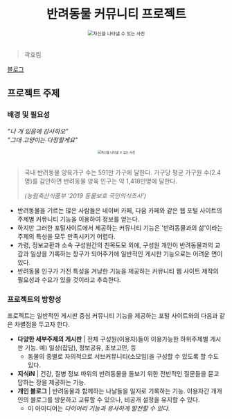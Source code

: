 <h1 align="center"> 반려동물 커뮤니티 프로젝트 </h1>


<div align="center">
<img src="https://images.unsplash.com/photo-1471500466955-85aecf33f71f?w=1000&auto=format&fit=crop&q=60&ixlib=rb-4.0.3&ixid=M3wxMjA3fDB8MHxzZWFyY2h8MTF8fCVFQyU4OCU5OCVFQiVCMCU5NXxlbnwwfHwwfHx8MA%3D%3D" alt="자신을 나타낼 수 있는 사진" style="zoom:76%;" align:"center" />
</div>
<br>

 > 곽효림

[블로그](https://khr2033.tistory.com)

## 프로젝트 주제
### 배경 및 필요성
*"나 개 있음에 감사하오"*<br>
*"그대 고양이는 다정할게요"*


<div align="center">
<img src="https://plus.unsplash.com/premium_photo-1661503280224-a86d7ad2a574?q=80&w=870&auto=format&fit=crop&ixlib=rb-4.0.3&ixid=M3wxMjA3fDB8MHxwaG90by1wYWdlfHx8fGVufDB8fHx8fA%3D%3D" alt="자신을 나타낼 수 있는 사진" style="zoom:50%;" align:"center" />
</div>
<br>


> 국내 반려동물 양육가구 수는 591만 가구에 달한다. 가구당 평균 가구원 수(2.4명)를 감안하면 반려동물 양육 인구는 약 1,418만명에 달한다.  
>
>_(농림축산식품부 ‘2019 동물보호 국민의식조사’)_

+ 반려동물을 기르는 많은 사람들은 네이버 카페, 다음 카페와 같은 웹 포털 사이트의 주제별 커뮤니티 기능을 이용하여
정보를 얻는다. 
+ 하지만 그러한 포털사이트에서 제공하는 커뮤니티 기능은 '반려동물과의 삶'이라는 주제의 특성을 모두 만족시키기 어렵다.
+ 가령, 정보교환과 소속 구성원간의 친목도모 외에, 구성원 개인이 반려동물과의 교감과 일상을 기록하는 창구가 되어주기에 일반적인 게시판 기능으로는 어려운 면이 있다.
+ 반려동물 인구가 가진 특성을 겨냥한 기능을 제공하는 커뮤니티 웹 사이트 제작의 필요성과 수요가 있을 것이라고 추측한다.


### 프로젝트의 방향성

프로젝트는 일반적인 게시판 중심 커뮤니티 기능을 제공하는 포털 사이트와의 다음과 같은 차별점을 두고자 한다.

+ **다양한 세부주제의 게시판** | 전체 구성원(이용자)들이 이용가능한 하위주제별 게시판 기능. 예) 일상(잡담), 정보공유, 초보고민, 등
    + 동물의 종별로 자의적으로 서브커뮤니티(소모임)을 구성할 수 있도록 할 수도 있다.
+ **지식iN** | 건강, 질병 정보 따위의 반려동물을 돌보기 위한 전반적인 질문들을 묻고 답하는 장을 제공하는 기능.
+ **개인 블로그** | 반려동물과 함께하는 나날들을 일지로 기록하는 기능. 이용자간 개개인의 블로그를 방문하고 교류할 수 있으나, 비공개 설정을 유지할 수 있다.
    + 이 아이디어는 _다이어리 기능과 유사하게 발전할 수 있다._


<!-- <div align="center">
<img src="https://images.unsplash.com/photo-1504595403659-9088ce801e29?w=1000&auto=format&fit=crop&q=60&ixlib=rb-4.0.3&ixid=M3wxMjA3fDB8MHxzZWFyY2h8MTB8fCVFQiVCMCU5OCVFQiVBMCVBNCVFQiU4RiU5OSVFQiVBQyVCQ3xlbnwwfHwwfHx8MA%3D%3D" alt="자신을 나타낼 수 있는 사진" style="zoom:50%;" align:"center" />
</div> -->